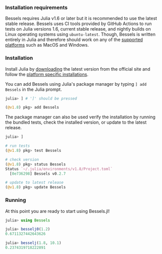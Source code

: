 ### Installation requirements

Bessels requires Julia v1.6 or later but it is recommended to use the latest stable release. Bessels uses CI tools provided by GitHub Actions to run tests on Julia versions 1.6, current stable release, and nightly builds on Linux operating systems using `ubuntu-latest`. Though, Bessels is written entirely in Julia and therefore should work on any of the [supported platforms](https://julialang.org/downloads/#supported_platforms) such as MacOS and Windows.

### Installation

Install Julia by [downloading](https://julialang.org/downloads/) the latest version from the official site and follow the [platform specific installations](https://julialang.org/downloads/platform/). 

You can add Bessels using Julia's package manager by typing `] add Bessels` in the Julia prompt.

```julia
julia> ] # ']' should be pressed

(@v1.8) pkg> add Bessels
```

The package manager can also be used verify the installation by running the bundled tests, check the installed version, or update to the latest release.

```julia
julia> ]

# run tests
(@v1.8) pkg> test Bessels

# check version
(@v1.8) pkg> status Bessels
Status `~/.julia/environments/v1.8/Project.toml`
  [0e736298] Bessels v0.2.7

# update to latest release
(@v1.8) pkg> update Bessels
```

### Running

At this point you are ready to start using Bessels.jl!

```julia
julia> using Bessels

julia> besselj0(1.2)
0.6711327442643626

julia> besselj(1.8, 10.1)
0.2374319718222891
```